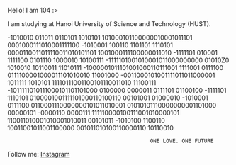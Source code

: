 Hello! I am 104 :>

I am studying at Hanoi University of Science and Technology (HUST). 

  -1010010               011011 0110101              1010101  101000101100000010001011101 0001000111010001111100
  -1010001               100110 1101101              1110101 0000110011011110011010101101 1001000111100000011010
  -1111101               010001 1111100              0101110 1000010                             10100111
  -1111101001010001011000000000 01010Z0              1010010 10110011                            11010111
  -1000001011101001000110111001 1111001              0111100  0111100001000011101010010          11001000
  -0011000101001111011011000001 1011111              1010101  11110111001100101110011010         11100111
  -1011111010111000101101101000 0100000              0000011                     0111101         01100100
  -1111101              1110101 0100001001111101000110100110                    00101001         01000010
  -1010001              0111100 0110001110000000101011010001 01010101110000000001101000          00000101
  -0000110              0000111 111110000100111001010000101  110011010001010001010011            00101011
  -1010100              1100110    10011001011001100000      001011010100110000110               10110010
                                            
                                                 ONE LOVE. ONE FUTURE
Follow me: [Instagram](https://www.instagram.com/104._.wonohfor/)

